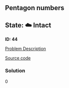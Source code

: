 ## Pentagon numbers

## State: :cloud: **Intact**

**ID: 44**

[Problem Description](https://projecteuler.net/problem=44)

[Source code](main.cpp)

### Solution
0